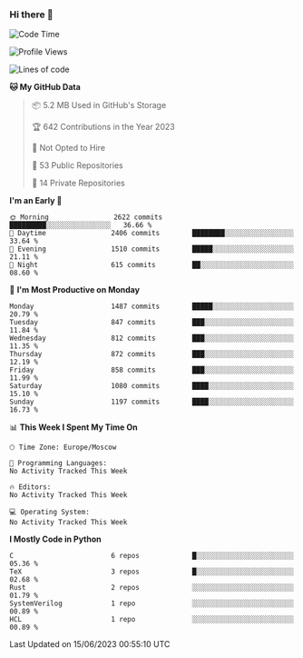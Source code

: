### Hi there 👋

<!--
**SemenMartynov/SemenMartynov** is a ✨ _special_ ✨ repository because its `README.md` (this file) appears on your GitHub profile.

Here are some ideas to get you started:

- 🔭 I’m currently working on ...
- 🌱 I’m currently learning ...
- 👯 I’m looking to collaborate on ...
- 🤔 I’m looking for help with ...
- 💬 Ask me about ...
- 📫 How to reach me: ...
- 😄 Pronouns: ...
- ⚡ Fun fact: ...
-->

<!--START_SECTION:waka-->
![Code Time](http://img.shields.io/badge/Code%20Time-0%20secs-blue)

![Profile Views](http://img.shields.io/badge/Profile%20Views-19-blue)

![Lines of code](https://img.shields.io/badge/From%20Hello%20World%20I%27ve%20Written-6.8%20million%20lines%20of%20code-blue)

**🐱 My GitHub Data** 

> 📦 5.2 MB Used in GitHub's Storage 
 > 
> 🏆 642 Contributions in the Year 2023
 > 
> 🚫 Not Opted to Hire
 > 
> 📜 53 Public Repositories 
 > 
> 🔑 14 Private Repositories 
 > 
**I'm an Early 🐤** 

```text
🌞 Morning                2622 commits        █████████░░░░░░░░░░░░░░░░   36.66 % 
🌆 Daytime                2406 commits        ████████░░░░░░░░░░░░░░░░░   33.64 % 
🌃 Evening                1510 commits        █████░░░░░░░░░░░░░░░░░░░░   21.11 % 
🌙 Night                  615 commits         ██░░░░░░░░░░░░░░░░░░░░░░░   08.60 % 
```
📅 **I'm Most Productive on Monday** 

```text
Monday                   1487 commits        █████░░░░░░░░░░░░░░░░░░░░   20.79 % 
Tuesday                  847 commits         ███░░░░░░░░░░░░░░░░░░░░░░   11.84 % 
Wednesday                812 commits         ███░░░░░░░░░░░░░░░░░░░░░░   11.35 % 
Thursday                 872 commits         ███░░░░░░░░░░░░░░░░░░░░░░   12.19 % 
Friday                   858 commits         ███░░░░░░░░░░░░░░░░░░░░░░   11.99 % 
Saturday                 1080 commits        ████░░░░░░░░░░░░░░░░░░░░░   15.10 % 
Sunday                   1197 commits        ████░░░░░░░░░░░░░░░░░░░░░   16.73 % 
```


📊 **This Week I Spent My Time On** 

```text
🕑︎ Time Zone: Europe/Moscow

💬 Programming Languages: 
No Activity Tracked This Week

🔥 Editors: 
No Activity Tracked This Week

💻 Operating System: 
No Activity Tracked This Week
```

**I Mostly Code in Python** 

```text
C                        6 repos             █░░░░░░░░░░░░░░░░░░░░░░░░   05.36 % 
TeX                      3 repos             █░░░░░░░░░░░░░░░░░░░░░░░░   02.68 % 
Rust                     2 repos             ░░░░░░░░░░░░░░░░░░░░░░░░░   01.79 % 
SystemVerilog            1 repo              ░░░░░░░░░░░░░░░░░░░░░░░░░   00.89 % 
HCL                      1 repo              ░░░░░░░░░░░░░░░░░░░░░░░░░   00.89 % 
```




 Last Updated on 15/06/2023 00:55:10 UTC
<!--END_SECTION:waka-->